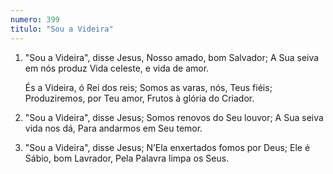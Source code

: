 ```yaml
---
numero: 399
titulo: "Sou a Videira"
---
```

1. "Sou a Videira", disse Jesus,
   Nosso amado, bom Salvador;
   A Sua seiva em nós produz
   Vida celeste, e vida de amor.

   És a Videira, ó Rei dos reis;
   Somos as varas, nós, Teus fiéis;
   Produziremos, por Teu amor,
   Frutos à glória do Criador.

2. "Sou a Videira", disse Jesus;
   Somos renovos do Seu louvor;
   A Sua seiva vida nos dá,
   Para andarmos em Seu temor.

3. "Sou a Videira", disse Jesus;
   N’Ela enxertados fomos por Deus;
   Ele é Sábio, bom Lavrador,
   Pela Palavra limpa os Seus.
